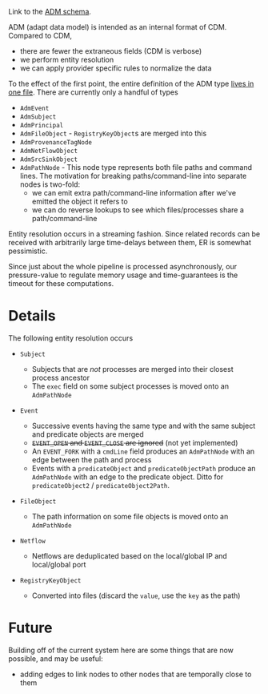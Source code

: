 Link to the [ADM schema][1].

ADM (adapt data model) is intended as an internal format of CDM. Compared to CDM, 

  * there are fewer the extraneous fields (CDM is verbose)
  * we perform entity resolution
  * we can apply provider specific rules to normalize the data

To the effect of the first point, the entire definition of the ADM type [lives in one file][0]. There
are currently only a handful of types 

  * `AdmEvent`
  * `AdmSubject`
  * `AdmPrincipal`
  * `AdmFileObject` - `RegistryKeyObject`s are merged into this
  * `AdmProvenanceTagNode`
  * `AdmNetFlowObject`
  * `AdmSrcSinkObject`
  * `AdmPathNode` - This node type represents both file paths and command lines. The motivation for
     breaking paths/command-line into separate nodes is two-fold:
       - we can emit extra path/command-line information after we've emitted the object it refers to
       - we can do reverse lookups to see which files/processes share a path/command-line
       
Entity resolution occurs in a streaming fashion. Since related records can be received with
arbitrarily large time-delays between them, ER is somewhat pessimistic.

Since just about the whole pipeline is processed asynchronously, our pressure-value to regulate memory
usage and time-guarantees is the timeout for these computations. 

# Details

The following entity resolution occurs

  * `Subject`
      - Subjects that are _not_ processes are merged into their closest process ancestor
      - The `exec` field on some subject processes is moved onto an `AdmPathNode`

  * `Event`
      - Successive events having the same type and with the same subject and predicate objects are merged
      - <s>`EVENT_OPEN` and `EVENT_CLOSE` are ignored</s> (not yet implemented)
      - An `EVENT_FORK` with a `cmdLine` field produces an `AdmPathNode` with an edge between the path and process
      - Events with a `predicateObject` and `predicateObjectPath` produce an `AdmPathNode` with an edge
        to the predicate object. Ditto for `predicateObject2` / `predicateObject2Path`.

  * `FileObject`
      - The path information on some file objects is moved onto an `AdmPathNode`

  * `Netflow`
      - Netflows are deduplicated based on the local/global IP and local/global port
      
  * `RegistryKeyObject`
      - Converted into files (discard the `value`, use the `key` as the path)
      
# Future

Building off of the current system here are some things that are now possible, and may be useful:

  * adding edges to link nodes to other nodes that are temporally close to them  

  [0]: package.scala
  [1]: https://owncloud-tng.galois.com/index.php/s/I3tOvpXsnKjopce#pdfviewer

